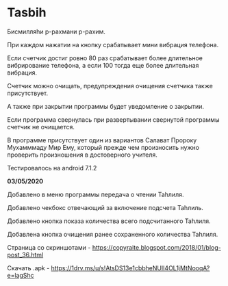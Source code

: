 # Tasbih

Бисмилляhи р-рахмани р-рахим.


При каждом нажатии на кнопку срабатывает мини вибрация телефона.

Если счетчик достиг ровно 80 раз срабатывает более длительное вибрирование телефона, а если 100 тогда еще более длительная вибрация.

Счетчик можно очищать, предупреждения очищения счетчика также присутствует.

А также при закрытии программы будет уведомление о закрытии.

Если программа свернулась при развертывании свернутой программы счетчик не очищается.

В программе присутствует один из вариантов Салават Пророку Мухамммаду Мир Ему, который прежде чем произносить нужно проверить произношения в достоверного учителя.

Тестировалось на android 7.1.2

<b>03/05/2020</b>

Добавлено в меню программы передача о чтении Таhлиля.

Добавлено чекбокс отвечающий за включение подсчета Таhлиль. 

Добавлено кнопка показа количества всего подсчитанного Таhлиля.

Добавлена кнопка очищения ранее сохраненного количества Таhлиля.

Страница со скриншотами - https://copyraite.blogspot.com/2018/01/blog-post_36.html

Скачать .apk - https://1drv.ms/u/s!AtsDS13e1cbbheNUlI4OL1jMtNooqA?e=lagShc
